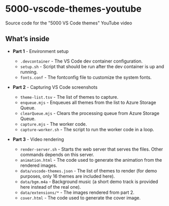 # 5000-vscode-themes-youtube

Source code for the "5000 VS Code themes" YouTube video

## What’s inside

- **Part 1** - Environment setup

  - `.devcontainer` - The VS Code dev container configuration.
  - `setup.sh` - Script that should be run after the dev container is up and running.
  - `fonts.conf` - The fontconfig file to customize the system fonts.

- **Part 2** - Capturing VS Code screenshots

  - `theme-list.tsv` - The list of themes to capture.
  - `enqueue.mjs` - Enqueues all themes from the list to Azure Storage Queue.
  - `clearQueue.mjs` - Clears the processing queue from Azure Storage Queue.
  - `capture.mjs` - The worker code.
  - `capture-worker.sh` - The script to run the worker code in a loop.

- **Part 3** - Video rendering

  - `render-server.sh` - Starts the web server that serves the files. Other commands depends on this server.
  - `animation.html` - The code used to generate the animation from the rendered images.
  - `data/vscode-themes.json` - The list of themes to render (for demo purposes, only 16 themes are included here).
  - `data/bgm.m4a` - Background music (a short demo track is provided here instead of the real one).
  - `data/extensions/*` - The images rendered from part 2.
  - `cover.html` - The code used to generate the cover image.
